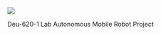 <img src="https://capsule-render.vercel.app/api?type=waving&color=0:FF5733,100:1C1C1C&height=200&section=header&text=Autonomous%20Mobile%20Robot&fontSize=40&fontColor=FFFFFF" />


Deu-620-1 Lab Autonomous Mobile Robot Project
